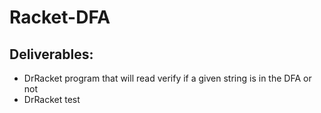 # Racket-DFA
## Deliverables:
* DrRacket program that will read verify if a given string is in the DFA or not 
* DrRacket test
